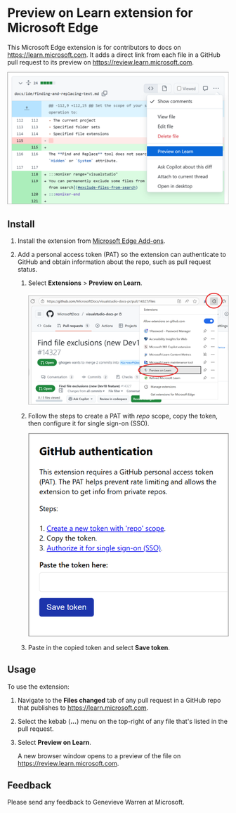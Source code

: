 # Preview on Learn extension for Microsoft Edge

This Microsoft Edge extension is for contributors to docs on <https://learn.microsoft.com>. It adds a direct link from each file in a GitHub pull request to its preview on <https://review.learn.microsoft.com>.

![Screenshot of Preview on Learn menu item in a file diff on GitHub.](./media/pol-menu-item.png)

## Install

1. Install the extension from [Microsoft Edge Add-ons](https://microsoftedge.microsoft.com/addons/Microsoft-Edge-Extensions-Home).
1. Add a personal access token (PAT) so the extension can authenticate to GitHub and obtain information about the repo, such as pull request status.

   1. Select **Extensions** > **Preview on Learn**.

      ![Screenshot of Preview on Learn extension in Extensions dropdown menu.](./media/pol-extension.png)

   1. Follow the steps to create a PAT with *repo* scope, copy the token, then configure it for single sign-on (SSO).

      ![Screenshot of instructions to create personal access token.](./media/token-instructions.png)

   1. Paste in the copied token and select **Save token**.

## Usage

To use the extension:

1. Navigate to the **Files changed** tab of any pull request in a GitHub repo that publishes to <https://learn.microsoft.com>.
1. Select the kebab (**...**) menu on the top-right of any file that's listed in the pull request.
1. Select **Preview on Learn**.

   A new browser window opens to a preview of the file on <https://review.learn.microsoft.com>.

## Feedback

Please send any feedback to Genevieve Warren at Microsoft.
